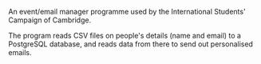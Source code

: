 An event/email manager programme used by the International Students' Campaign of Cambridge.

The program reads CSV files on people's details (name and email) to a PostgreSQL database, and reads data from there to send out personalised emails.